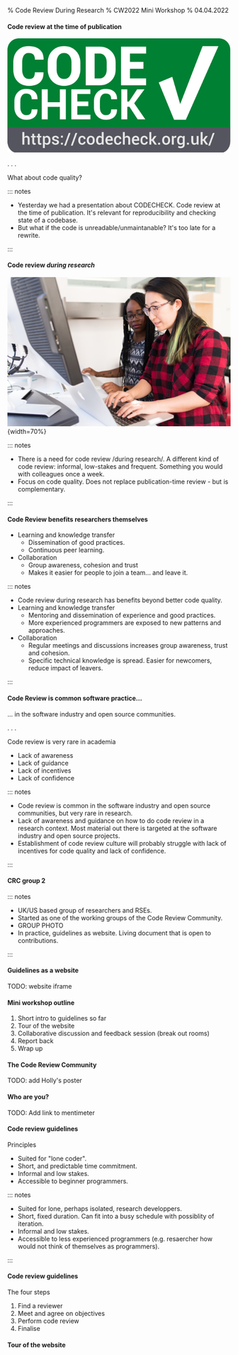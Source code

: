 % Code Review During Research
% CW2022 Mini Workshop
% 04.04.2022

#### Code review at the time of publication

![](img/codecheck_logo.svg "A caption?")

. . .

What about code quality?

::: notes

- Yesterday we had a presentation about CODECHECK. Code review at the
  time of publication. It's relevant for reproducibility and checking
  state of a codebase.
- But what if the code is unreadable/unmaintanable? It's too late for
  a rewrite.

:::

#### Code review *during research*

![](img/pexels-christina-morillo-1181471.jpg ""){width=70%}

::: notes

- There is a need for code review /during research/. A different kind
  of code review: informal, low-stakes and frequent. Something you
  would with colleagues once a week.
- Focus on code quality. Does not replace publication-time review -
  but is complementary.

:::

#### Code Review benefits researchers themselves

- Learning and knowledge transfer
  - Dissemination of good practices.
  - Continuous peer learning.
- Collaboration
  - Group awareness, cohesion and trust
  - Makes it easier for people to join a team... and leave it.

::: notes

- Code review during research has benefits beyond better code quality.
- Learning and knowledge transfer
  + Mentoring and dissemination of experience and good practices.
  + More experienced programmers are exposed to new patterns and
    approaches.
- Collaboration
  + Regular meetings and discussions increases group awareness, trust
    and cohesion.
  + Specific technical knowledge is spread. Easier for newcomers,
    reduce impact of leavers.

:::

#### Code Review is common software practice...

... in the software industry and open source communities.

. . .

Code review is very rare in academia

- Lack of awareness
- Lack of guidance
- Lack of incentives
- Lack of confidence

::: notes

- Code review is common in the software industry and open source
  communities, but very rare in research.
- Lack of awareness and guidance on how to do code review in a
  research context. Most material out there is targeted at the
  software industry and open source projects.
- Establishment of code review culture will probably struggle with
  lack of incentives for code quality and lack of confidence.

:::

#### CRC group 2

::: notes

- UK/US based group of researchers and RSEs.
- Started as one of the working groups of the Code Review Community.
- GROUP PHOTO
- In practice, guidelines as website. Living document that is open to
  contributions.

:::

#### Guidelines as a website

TODO: website iframe

#### Mini workshop outline

1. Short intro to guidelines so far
2. Tour of the website
3. Collaborative discussion and feedback session (break out rooms)
4. Report back
5. Wrap up

#### The Code Review Community

TODO: add Holly's poster

#### Who are you?

TODO: Add link to mentimeter

#### Code review guidelines

Principles

- Suited for "lone coder".
- Short, and predictable time commitment.
- Informal and low stakes.
- Accessible to beginner programmers.

::: notes

- Suited for lone, perhaps isolated, research developpers.
- Short, fixed duration. Can fit into a busy schedule with possiblity
  of iteration.
- Informal and low stakes.
- Accessible to less experienced programmers (e.g. resaercher how
  would not think of themselves as programmers).

:::

#### Code review guidelines

The four steps

1. Find a reviewer
2. Meet and agree on objectives
3. Perform code review
4. Finalise

#### Tour of the website
